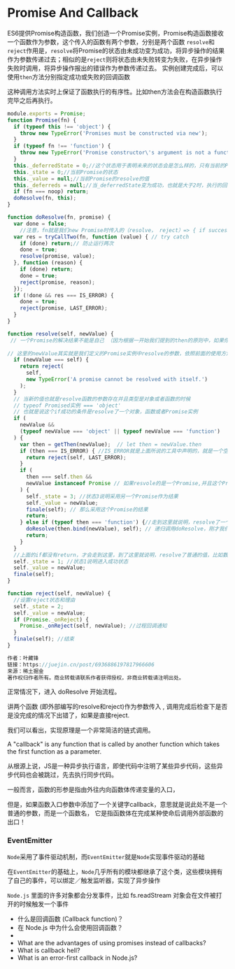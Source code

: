# Promise And Callback





ES6提供Promise构造函数，我们创造一个Promise实例，Promise构造函数接收一个函数作为参数，这个传入的函数有两个参数，分别是两个函数 `resolve`和`reject`作用是，`resolve`将Promise的状态由未成功变为成功，将异步操作的结果作为参数传递过去；相似的是`reject`则将状态由未失败转变为失败，在异步操作失败时调用，将异步操作报出的错误作为参数传递过去。 实例创建完成后，可以使用`then`方法分别指定成功或失败的回调函数

这种调用方法实时上保证了函数执行的有序性。比如then方法会在构造函数执行完毕之后再执行。





```javascript
module.exports = Promise;
function Promise(fn) {
  if (typeof this !== 'object') {
    throw new TypeError('Promises must be constructed via new');
  }
  if (typeof fn !== 'function') {
    throw new TypeError('Promise constructor\'s argument is not a function');
  }
  this._deferredState = 0;//这个状态用于表明未来的状态会是怎么样的，只有当前的Promise状态依赖另一个Promise时才有用，也就是resolve了一个Promise
  this._state = 0;//当前Promise的状态
  this._value = null;//当前Promise的resolve的值
  this._deferreds = null;//当_deferredState变为成功，也就是大于2时，执行的回调函数数组
  if (fn === noop) return;
  doResolve(fn, this);
}

function doResolve(fn, promise) {
  var done = false;
    //注意，fn就是我们new Promise时传入的（resolve， reject）=> { if success resolve else reject},tryCallTwo会将第二个参数传给resolve,将第三个参数传给reject，这样当我们在声明的Promise中调用resolve时实际上调用的时trayCallTwo的第二个参数。
  var res = tryCallTwo(fn, function (value) { // try catch
    if (done) return;// 防止运行两次
    done = true;
    resolve(promise, value);
  }, function (reason) {
    if (done) return;
    done = true;
    reject(promise, reason);
  });
  if (!done && res === IS_ERROR) {
    done = true;
    reject(promise, LAST_ERROR);
  }
}

function resolve(self, newValue) {
 // 一个Promise的解决结果不能是自己 （因为根据一开始我们提到的then的原则中，如果你返回了一个新的Promise，那么当前Promise的状态就会依赖于新的Promise，如果自己依赖自己，那么就会一直循环依赖并处于pending状态）
    
// 这里的newValue其实就是我们定义的Promise实例中resolve的参数，依照前面的使用方法，它可以是字符串，数组等，也可以是另一个一个Promise
  if (newValue === self) {
    return reject(
      self,
      new TypeError('A promise cannot be resolved with itself.')
    );
  }
  // 当新的值也就是resolve函数的参数存在并且类型是对象或者函数的时候
  // typeof Promised实例 === 'object'
  // 也就是说这个if成功的条件是resolve了一个对象，函数或者Promise实例
  if (
    newValue &&
    (typeof newValue === 'object' || typeof newValue === 'function')
  ) {
    var then = getThen(newValue);  // let then = newValue.then
    if (then === IS_ERROR) { //IS_ERROR就是上面所说的工具中声明的，就是一个空对象，只有当return newValue.then发生异常时才会为IS_ERROR
      return reject(self, LAST_ERROR);
    }
    if (
      then === self.then &&
      newValue instanceof Promise // 如果resvole的是一个Promise,并且这个Promise的then与当前Promise的then相同时（这个then一般是相同的，都是定义在Promise的原型上的），直接就用当前Promise的结果为最终结果。
    ) {
      self._state = 3; //状态3说明采用另一个Promise作为结果
      self._value = newValue;
      finale(self); // 那么采用这个Promise的结果
      return;
    } else if (typeof then === 'function') {//走到这里就说明，resolve了一个有then方法的对象（或者一个Promise，并且和当前Promise的then不同，这种情况比较少见）
      doResolve(then.bind(newValue), self); // 递归调用doResolve，刚才我们也看了，doResolve的第一个参数是我们new Promise时传入的函数，第二个参数是当前的Promise实例的指针，也就是在递归中执行到这个then函数时，其内部的this指向的是这里的newValue，这里self没变
      return;
    }
  }
  //上面的if都没有return，才会走到这里，到了这里就说明，resolve了普通的值，比如数字，字符串，标记完成，进入结束流程
  self._state = 1; //状态1说明进入成功状态
  self._value = newValue;
  finale(self);
}

function reject(self, newValue) {
  //设置reject状态和理由
  self._state = 2;
  self._value = newValue;
  if (Promise._onReject) {
    Promise._onReject(self, newValue); //过程回调通知
  }
  finale(self); //结束 
}

作者：叶藏锋
链接：https://juejin.cn/post/6936886197817966606
来源：稀土掘金
著作权归作者所有。商业转载请联系作者获得授权，非商业转载请注明出处。
```



正常情况下，进入 doResolve 开始流程。

讲两个函数 (即外部编写的resolve和reject)作为参数传入 , 调用完成后检查下是否是没完成的情况下出错了，如果是直接reject. 

我们可以看出，实现原理是一个非常简洁的链式调用。







A "callback" is any function that is called by another function which takes the first function as a parameter. 



从根源上说，JS是一种异步执行语言，即使代码中注明了某些异步代码，这些异步代码也会被跳过，先去执行同步代码。



一般而言，函数的形参是指由外往内向函数体传递变量的入口，

但是，如果函数入口参数中添加了一个关键字callback，意思就是说此处不是一个普通的参数，而是一个函数名，
它是指函数体在完成某种使命后调用外部函数的出口！



### EventEmitter



`Node`采用了事件驱动机制，而`EventEmitter`就是`Node`实现事件驱动的基础

在`EventEmitter`的基础上，`Node`几乎所有的模块都继承了这个类，这些模块拥有了自己的事件，可以绑定／触发监听器，实现了异步操作

`Node.js` 里面的许多对象都会分发事件，比如 fs.readStream 对象会在文件被打开的时候触发一个事件



-  什么是回调函数 (Callback function)？
-  在 Node.js 中为什么会使用回调函数？
-  
-  What are the advantages of using promises instead of callbacks?
-  What is callback hell?
-  What is an error-first callback in Node.js?